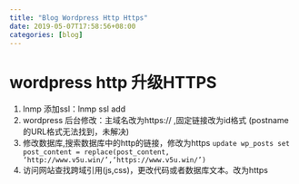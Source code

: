 ```yaml
---
title: "Blog Wordpress Http Https"
date: 2019-05-07T17:58:56+08:00
categories: [blog]
---
```


# wordpress http 升级HTTPS

1. lnmp 添加ssl：lnmp ssl add
2. wordpress 后台修改：主域名改为https:// ,固定链接改为id格式 (postname的URL格式无法找到，未解决)
3. 修改数据库,搜索数据库中的http的链接，修改为https
  `update wp_posts set post_content = replace(post_content, ‘http://www.v5u.win/’,‘https://www.v5u.win/’)`
4. 访问网站查找跨域引用(js,css)，更改代码或者数据库文本。改为https
